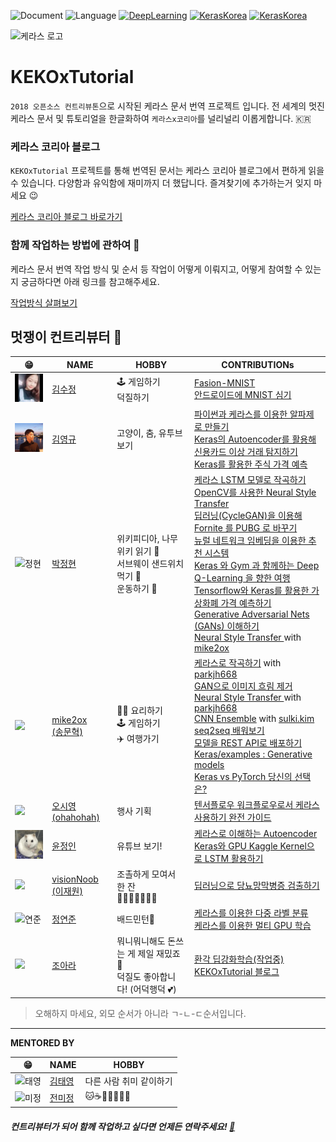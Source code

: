 ![Document](https://img.shields.io/badge/Document-Korean-black.svg)
![Language](https://img.shields.io/badge/Language-Python-blue.svg)
[![DeepLearning](https://img.shields.io/badge/DeepLearning-Keras-red.svg)](https://keras.io)
[![KerasKorea](https://img.shields.io/badge/Community-KerasKorea-purple.svg)](https://www.facebook.com/groups/KerasKorea/)
[![KerasKorea](https://img.shields.io/badge/2018-Contributhon-green.svg)](https://www.kosshackathon.kr/)

![케라스 로고](media/readme_logo.png)

# KEKOxTutorial
`2018 오픈소스 컨트리뷰톤`으로 시작된 케라스 문서 번역 프로젝트 입니다. 전 세계의 멋진 케라스 문서 및 튜토리얼을 한글화하여 `케라스x코리아`를 널리널리 이롭게합니다. 🇰🇷

### 케라스 코리아 블로그
`KEKOxTutorial` 프로젝트를 통해 번역된 문서는 케라스 코리아 블로그에서 편하게 읽을 수 있습니다. 다양함과 유익함에 재미까지 더 했답니다. 즐겨찾기에 추가하는거 잊지 마세요 😉

[케라스 코리아 블로그 바로가기](https://keraskorea.github.io)

### 함께 작업하는 방법에 관하여 📖
케라스 문서 번역 작업 방식 및 순서 등 작업이 어떻게 이뤄지고, 어떻게 참여할 수 있는지 궁금하다면 아래 링크를 참고해주세요.  

[작업방식 살펴보기](https://github.com/KerasKorea/KEKOxTutorial/blob/master/00_work_flow.md)

## 멋쟁이 컨트리뷰터 🦄

| 😁 | NAME | HOBBY | CONTRIBUTIONs |
|------|----------|----------|-----------|
|  ![](profile/contributor_SJ.jpg)   |  [김수정](https://github.com/SooDevv)    |  🕹 게임하기 <br/> 덕질하기  |  [Fasion-MNIST](https://keraskorea.github.io/posts/2018-09-28-딥러닝의%20Hello%20World,%20Fashion-MNIST/)  <br/>  [안드로이드에 MNIST 심기]() |
| ![](./profile/contributor_YK.png) | [김영규](https://github.com/karl6885) |고양이, 춤, 유투브 보기|[파이썬과 케라스를 이용한 알파제로 만들기](https://keraskorea.github.io/posts/2018-10-23-파이썬과_케라스를_이용한_알파제로_만들기/) <br/>[Keras의 Autoencoder를 활용해 신용카드 이상 거래 탐지하기](https://keraskorea.github.io/posts/2018-10-23-Keras의%20Autoencoder를%20활용해%20신용카드%20이상%20거래%20탐지하기/) <br/>[Keras를 활용한 주식 가격 예측](https://github.com/KerasKorea/KEKOxTutorial/blob/master/22_Keras를%20활용한%20주식%20가격%20예측.md)|
|<img src="./profile/contributor_jh.JPG" alt="정현" width="100"></img> | [박정현](https://github.com/parkjh688)| 위키피디아, 나무위키 읽기 📙</br> 서브웨이 샌드위치 먹기 🥪 </br> 운동하기 💪 | [케라스 LSTM 모델로 작곡하기](https://keraskorea.github.io/posts/2018-09-01-케라스%20LSTM%20모델로%20작곡하기/) </br> [OpenCV를 사용한 Neural Style Transfer](https://keraskorea.github.io/posts/2018-09-10-OpenCV를%20사용한%20Neural%20Style%20Transfer/)</br> [딥러닝(CycleGAN)을 이용해 Fornite 를 PUBG 로 바꾸기](https://keraskorea.github.io/posts/2018-10-24-딥러닝(CycleGAN)을%20이용해%20Fornite%20를%20PUBG%20로%20바꾸기/)</br> [뉴럴 네트워크 임베딩을 이용한 추천 시스템](https://keraskorea.github.io/posts/2018-10-16-뉴럴%20네트워크%20임베딩을%20이용한%20추천%20시스템%20만들기/) </br> [Keras 와 Gym 과 함께하는 Deep Q-Learning 을 향한 여행](https://keraskorea.github.io/posts/2018-10-25-Keras%20%EC%99%80%20Gym%20%EA%B3%BC%20%ED%95%A8%EA%BB%98%ED%95%98%EB%8A%94%20Deep%20Q-Learning%20%EC%9D%84%20%ED%96%A5%ED%95%9C%20%EC%97%AC%ED%96%89/)</br> [Tensorflow와 Keras를 활용한 가상화폐 가격 예측하기](https://keraskorea.github.io/posts/2018-10-24-Tensorflow와%20Keras를%20활용한%20가상화폐%20가격%20예측하기/) </br> [Generative Adversarial Nets (GANs) 이해하기](https://keraskorea.github.io/posts/2018-09-18-Generative%20Adversarial%20Nets%20(GANs)%20이해하기/)</br> [Neural Style Transfer ](https://github.com/KerasKorea/KEKOxTutorial/blob/master/15_Neural_Style_Transfer_Creating_Art_with_Deep_Learning_using_tf.keras_and_eager_execution.md) with [mike2ox](https://github.com/mike2ox)|
| <img src = "https://avatars2.githubusercontent.com/u/22931103?s=460&v=4" width="100px;"/>| [mike2ox</br>(송문혁)](https://github.com/mike2ox)| :man_cook: 요리하기 <br/> 🕹 게임하기 <br/> :airplane: 여행가기|[케라스로 작곡하기](https://github.com/KerasKorea/KEKOxTutorial/blob/master/09_How%20to%20Generate%20Music%20using%20a%20LSTM%20Neural%20Network%20in%20Keras/09_%EC%BC%80%EB%9D%BC%EC%8A%A4%20LSTM%20%EB%AA%A8%EB%8D%B8%EB%A1%9C%20%EC%9E%91%EA%B3%A1%ED%95%98%EA%B8%B0.md)  with [parkjh668](https://github.com/parkjh668) <br/> [GAN으로 이미지 흐림 제거](https://github.com/KerasKorea/KEKOxTutorial/blob/master/12_GAN_with_Keras-Application_to_Image_Deblurring.md)<br/> [Neural Style Transfer ](https://github.com/KerasKorea/KEKOxTutorial/blob/master/15_Neural_Style_Transfer_Creating_Art_with_Deep_Learning_using_tf.keras_and_eager_execution.md) with [parkjh668](https://github.com/parkjh668) <br/> [CNN Ensemble](https://github.com/KerasKorea/KEKOxTutorial/blob/master/16_Ensembling%20ConvNets%20using%20Keras.md) with [sulki.kim](http://github.com/5taku)  <br/> [seq2seq 배워보기](https://github.com/KerasKorea/KEKOxTutorial/blob/master/28_A_ten-minute_introduction_to_sequence-to-sequence_learning_in_Keras.md) <br/> [ 모델을 REST API로 배포하기](https://github.com/KerasKorea/KEKOxTutorial/blob/master/32_building_a_simple_keras_deep_learning_rest_api.md) <br/>[Keras/examples : Generative models](https://github.com/KerasKorea/KEKOxTutorial/tree/master/25_Keras_examples_3_Generative_models_examples) <br/> [Keras vs PyTorch 당신의 선택은?](https://github.com/KerasKorea/KEKOxTutorial/blob/master/42_keras_or_pytorch_as_your_first_deep_learning_framework.md)|
| <img src = "./profile/contributor_syo.png" width="100px;"/> | [오시영(ohahohah)](https://github.com/ohahohah) | 행사 기획 |[텐서플로우 워크플로우로서 케라스 사용하기 완전 가이드](https://keraskorea.github.io/posts/2018-10-24-텐서플로우%20워크플로우로서%20케라스%20사용하기%20완전%20가이드/) <br/>|
| ![정인](media/readme_jungin.jpeg) | [윤정인](https://github.com/wjddlsy) |유튜브 보기!|[케라스로 이해하는 Autoencoder](https://keraskorea.github.io/posts/2018-10-23-keras_autoencoder/) <br/>[Keras와 GPU Kaggle Kernel으로 LSTM 활용하기](https://github.com/KerasKorea/KEKOxTutorial/blob/master/33_LSTM%20을%20이용한%20텍스트%20generation%2C%20keras%20와%20gpu%20사용.md)|
| ![](./profile/contributor_jw.bmp) | [visionNoob<br/>(이재원)](https://github.com/insurgent92) |조촐하게 모여서 한 잔<br/>🏃🍻🍻🍺🍺🐶💀 |[딥러닝으로 당뇨망막병증 검출하기](https://github.com/KerasKorea/KEKOxTutorial/blob/master/13_%EB%94%A5%EB%9F%AC%EB%8B%9D%EC%9C%BC%EB%A1%9C%20%EB%8B%B9%EB%87%A8%EB%A7%9D%EB%A7%89%EB%B3%91%EC%A6%9D%20%EA%B2%80%EC%B6%9C%ED%95%98%EA%B8%B0.md) <br/>|
| ![연준](profile/contributor_yj.jpg) | [정연준](https://github.com/fuzzythecat) | 배드민턴:badminton: | [케라스를 이용한 다중 라벨 분류](https://github.com/KerasKorea/KEKOxTutorial/blob/master/35_%EC%BC%80%EB%9D%BC%EC%8A%A4%EB%A5%BC%20%EC%9D%B4%EC%9A%A9%ED%95%9C%20%EB%8B%A4%EC%A4%91%20%EB%9D%BC%EB%B2%A8%20%EB%B6%84%EB%A5%98.md) <br/> [케라스를 이용한 멀티 GPU 학습](https://github.com/KerasKorea/KEKOxTutorial/blob/master/37_%EC%BC%80%EB%9D%BC%EC%8A%A4%EB%A5%BC%20%EC%9D%B4%EC%9A%A9%ED%95%9C%20%EB%A9%80%ED%8B%B0%20GPU%20%ED%95%99%EC%8A%B5.md) <br/>|
| ![](./profile/contributor_ar.png) | [조아라](https://github.com/ahracho) | 뭐니뭐니해도 돈쓰는 게 제일 재밌죠 :money_with_wings: <br/> 덕질도 좋아합니다! (어덕행덕 :two_hearts:) | [환각 딥강화학습(작업중)](https://github.com/KerasKorea/KEKOxTutorial/blob/issue_06/06_Python%EA%B3%BC%20Keras%EB%A5%BC%20%EC%9D%B4%EC%9A%A9%ED%95%9C%20%ED%99%98%EA%B0%81%20%EB%94%A5%EA%B0%95%ED%99%94%ED%95%99%EC%8A%B5.md) <br/>  [KEKOxTutorial 블로그](https://keraskorea.github.io/) |


> 오해하지 마세요, 외모 순서가 아니라 ㄱ-ㄴ-ㄷ순서입니다.

----

**MENTORED BY**

| 😁 | NAME | HOBBY |
|------|------|--------|
| ![태영](media/readme_tykim.png) |   [김태영](https://github.com/tykimos)  |   다른 사람 취미 같이하기   |
| ![미정](media/readme_mjjeon.png)   |   [전미정](https://github.com/mijeongjeon)  |   🐱☕️🍷🥖🛫📸📝    |

##### 컨트리뷰터가 되어 함께 작업하고 싶다면 언제든 연락주세요! [📮](mailto:ninevincentg@gmail.com)

